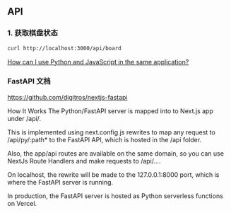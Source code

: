 ## API

### 1. 获取棋盘状态

```bash
curl http://localhost:3000/api/board
```


[How can I use Python and JavaScript in the same application?](https://vercel.com/guides/how-to-use-python-and-javascript-in-the-same-application#how-can-i-use-python-and-javascript-in-the-same-application)


### FastAPI 文档
https://github.com/digitros/nextjs-fastapi

How It Works
The Python/FastAPI server is mapped into to Next.js app under /api/.

This is implemented using next.config.js rewrites to map any request to /api/py/:path* to the FastAPI API, which is hosted in the /api folder.

Also, the app/api routes are available on the same domain, so you can use NextJs Route Handlers and make requests to /api/....

On localhost, the rewrite will be made to the 127.0.0.1:8000 port, which is where the FastAPI server is running.

In production, the FastAPI server is hosted as Python serverless functions on Vercel.